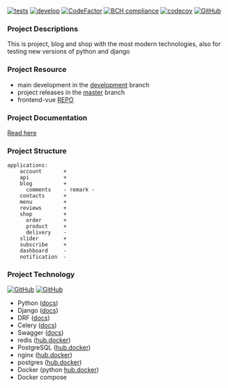 [![tests](https://github.com/63phc/lks/workflows/tests/badge.svg)](https://github.com/63phc/lks/actions?query=workflow%3Atests)
[![develop](https://github.com/63phc/lks/workflows/develop/badge.svg?branch=develop)](https://github.com/63phc/lks/actions?query=workflow%3Adevelop)
[![CodeFactor](https://www.codefactor.io/repository/github/63phc/lks/badge?s=20b5db5dea700723ad3e05f5a2e0e6bb500fda65)](https://www.codefactor.io/repository/github/63phc/lks)
[![BCH compliance](https://bettercodehub.com/edge/badge/63phc/lks?branch=develop)](https://bettercodehub.com/)
[![codecov](https://codecov.io/gh/63phc/lks/branch/develop/graph/badge.svg)](https://codecov.io/gh/63phc/lks)
[![GitHub](https://img.shields.io/github/license/mashape/apistatus.svg)](https://github.com/63phc/lks/LICENCE)
### Project Descriptions
 This is project, blog and shop with the most modern technologies, also for testing new versions of python and django

### Project Resource
* main development in the [development](https://github.com/63phc/lks/tree/develop) branch
* project releases in the [master](https://github.com/63phc/lks/tree/master) branch
* frontend-vue [REPO](https://github.com/63phc/lks-frontend-vue)

### Project Documentation
[Read here](docs/README.md)

### Project Structure
    applications:
        account       + 
        api           + 
        blog          +
          comments    - remark -
        contacts      + 
        menu          + 
        reviews       + 
        shop          +
          order       +
          product     +
          delivery    -
        slider        + 
        subscribe     + 
        dashboard     - 
        notification  - 
        

### Project Technology
[![GitHub](https://badgen.net/badge/python/3.9/blue)](https://github.com/63phc/lks/blob/develop/.docker/Dockerfile#L1)
[![GitHub](https://badgen.net/badge/django/3.0.7/blue)](https://github.com/63phc/lks/blob/develop/requirements/base.txt#L3)

* Python ([docs](https://www.python.org/doc/))
* Django ([docs](https://docs.djangoproject.com/en/3.0/))
* DRF ([docs](https://www.django-rest-framework.org))
* Celery ([docs](http://www.celeryproject.org/))
* Swagger ([docs](https://swagger.io/docs/specification/about/))
* redis ([hub.docker](https://hub.docker.com/_/redis/))
* PostgreSQL ([hub.docker](https://hub.docker.com/_/postgres/))
* nginx ([hub.docker](https://hub.docker.com/_/nginx/))
* postgres ([hub.docker](https://hub.docker.com/_/postgres/))
* Docker (python [hub.docker](https://hub.docker.com/_/python))
* Docker compose 
